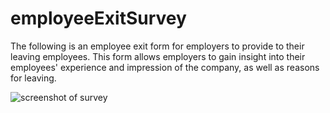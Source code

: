 # employeeExitSurvey
The following is an employee exit form for employers to provide to their leaving employees. This form allows employers to gain insight into their employees' experience and impression of the company, as well as reasons for leaving. 

![screenshot of survey](Leah-wkh/employeeExitSurvey/empexitsurvjpeg.jpeg)

